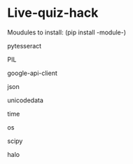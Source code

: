 # Live-quiz-hack
Moudules to install: (pip install -module-)

pytesseract

PIL

google-api-client

json

unicodedata

time

os

scipy

halo
